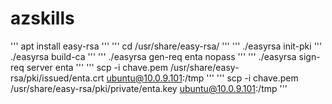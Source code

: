# azskills
'''
apt install easy-rsa
'''
'''
cd /usr/share/easy-rsa/
'''
'''
./easyrsa init-pki
'''
./easyrsa build-ca
'''
'''
./easyrsa gen-req enta nopass
'''
'''
./easyrsa sign-req server enta
'''
'''
scp -i chave.pem /usr/share/easy-rsa/pki/issued/enta.crt ubuntu@10.0.9.101:/tmp
'''
'''
scp -i chave.pem /usr/share/easy-rsa/pki/private/enta.key ubuntu@10.0.9.101:/tmp
'''
